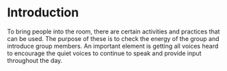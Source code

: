 # Introduction

To bring people into the room, there are certain activities and practices that can be used. The purpose of these is to check the energy of the group and introduce group members. An important element is getting all voices heard to encourage the quiet voices to continue to speak and provide input throughout the day.

